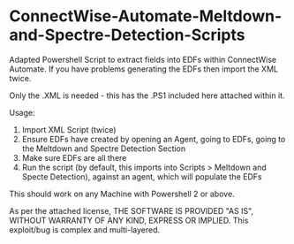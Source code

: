 # ConnectWise-Automate-Meltdown-and-Spectre-Detection-Scripts
Adapted Powershell Script to extract fields into EDFs within ConnectWise Automate. If you have problems generating the EDFs then import the XML twice.

Only the .XML is needed - this has the .PS1 included here attached within it.

Usage:

1) Import XML Script (twice)
2) Ensure EDFs have created by opening an Agent, going to EDFs, going to the Meltdown and Spectre Detection Section
3) Make sure EDFs are all there
4) Run the script (by default, this imports into Scripts > Meltdown and Specte Detection), against an agent, which will populate the EDFs

This should work on any Machine with Powershell 2 or above.

As per the attached license, THE SOFTWARE IS PROVIDED "AS IS", WITHOUT WARRANTY OF ANY KIND, EXPRESS OR IMPLIED. This exploit/bug is complex and multi-layered.

